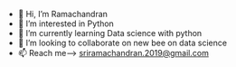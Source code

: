 - 👋 Hi, I’m Ramachandran
- 👀 I’m interested in Python 
- 🌱 I’m currently learning Data science with python 
- 💞️ I’m looking to collaborate on new bee on data science
- 📫 Reach me--> sriramachandran.2019@gmail.com
<!---
sriram0601/sriram0601 is a ✨ special ✨ repository because its `README.md` (this file) appears on your GitHub profile.
You can click the Preview link to take a look at your changes.
--->

